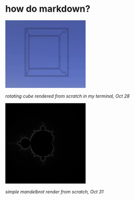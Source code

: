 # how do markdown?

<img src="./cube.gif" width="50%">

*rotating cube rendered from scratch in my terminal, Oct 28*

<img src="./brot-2048-256.png" width="50%">

*simple mandelbrot render from scratch, Oct 31*